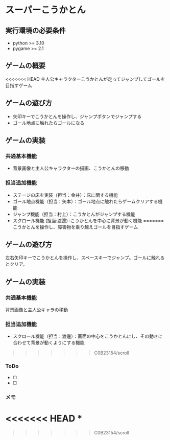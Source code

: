 # スーパーこうかとん

## 実行環境の必要条件
* python >= 3.10
* pygame >= 2.1

## ゲームの概要
<<<<<<< HEAD
主人公キャラクターこうかとんが走ってジャンプしてゴールを目指すゲーム

## ゲームの遊び方
* 矢印キーでこうかとんを操作し、ジャンプボタンでジャンプする
* ゴール地点に触れたらゴールになる

## ゲームの実装
### 共通基本機能
* 背景画像と主人公キャラクターの描画、こうかとんの移動

### 担当追加機能
* ステージの床を実装（担当：金井）：床に関する機能
* ゴール地点機能（担当：矢本）：ゴール地点に触れたらゲームクリアする機能
* ジャンプ機能（担当：村上）：こうかとんがジャンプする機能
* スクロール機能 (担当:渡邊) :こうかとんを中心に背景が動く機能
=======
こうかとんを操作し、障害物を乗り越えゴールを目指すゲーム

## ゲームの遊び方
左右矢印キーでこうかとんを操作し、スペースキーでジャンプ。ゴールに触れるとクリア。

## ゲームの実装
### 共通基本機能
背景画像と主人公キャラの移動

### 担当追加機能
* スクロール機能（担当：渡邊）：画面の中心をこうかとんにし、その動きに合わせて背景が動くようにする機能
>>>>>>> C0B23154/scroll

### ToDo
- [ ] 
- [ ] 

### メモ
<<<<<<< HEAD
* 
=======

>>>>>>> C0B23154/scroll
